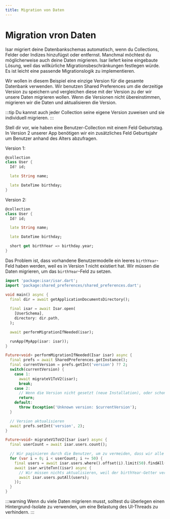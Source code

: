 ```yaml
---
title: Migration von Daten
---
```


# Migration vron Daten

Isar migriert deine Datenbankschemas automatisch, wenn du Collections, Felder oder Indizes hinzufügst oder entfernst. Manchmal möchtest du möglicherweise auch deine Daten migrieren. Isar liefert keine eingebaute Lösung, weil das willkürliche Migrationsbeschränkungen festlegen würde. Es ist leicht eine passende Migrationslogik zu implementieren.

Wir wollen in diesem Beispiel eine einzige Version für die gesamte Datenbank verwenden. Wir benutzen Shared Preferences um die derzeitige Version zu speichern und vergleichen diese mit der Version zu der wir unsere Daten migrieren wollen. Wenn die Versionen nicht übereinstimmen, migrieren wir die Daten und aktualisieren die Version.

:::tip
Du kannst auch jeder Collection seine eigene Version zuweisen und sie individuell migrieren.
:::

Stell dir vor, wie haben eine Benutzer-Collection mit einem Feld Geburtstag. In Version 2 unserer App benötigen wir ein zusätzliches Feld Geburtsjahr um Benutzer anhand des Alters abzufragen.

Version 1:
```dart
@collection
class User {
  Id? id;

  late String name;

  late DateTime birthday;
}
```

Version 2:
```dart
@collection
class User {
  Id? id;

  late String name;

  late DateTime birthday;

  short get birthYear => birthday.year;
}
```

Das Problem ist, dass vorhandene Benutzermodelle ein leeres `birthYear`-Feld haben werden, weil es in Version 1 nicht existiert hat. Wir müssen die Daten migrieren, um das `birthYear`-Feld zu setzen.

```dart
import 'package:isar/isar.dart';
import 'package:shared_preferences/shared_preferences.dart';

void main() async {
  final dir = await getApplicationDocumentsDirectory();
  
  final isar = await Isar.open(
    [UserSchema],
    directory: dir.path,
  );

  await performMigrationIfNeeded(isar);

  runApp(MyApp(isar: isar));
}

Future<void> performMigrationIfNeeded(Isar isar) async {
  final prefs = await SharedPreferences.getInstance();
  final currentVersion = prefs.getInt('version') ?? 2;
  switch(currentVersion) {
    case 1:
      await migrateV1ToV2(isar);
      break;
    case 2:
      // Wenn die Version nicht gesetzt (neue Installation), oder schon 2 ist, müssen wir nicht migrieren
      return;
    default:
      throw Exception('Unknown version: $currentVersion');
  }

  // Version aktualisieren
  await prefs.setInt('version', 2);
}

Future<void> migrateV1ToV2(Isar isar) async {
  final userCount = await isar.users.count();

  // Wir paginieren durch die Benutzer, um zu vermeiden, dass wir alle Benutzer gleichzeitig in den Speicher laden
  for (var i = 0; i < userCount; i += 50) {
    final users = await isar.users.where().offset(i).limit(50).findAll();
    await isar.writeTxn((isar) async {
      // Wir müssen nichts aktualisieren, weil der birthYear-Getter verwendet wird
      await isar.users.putAll(users);
    });
  }
}
```

:::warning
Wenn du viele Daten migrieren musst, solltest du überlegen einen Hintergrund-Isolate zu verwenden, um eine Belastung des UI-Threads zu verhindern.
:::
